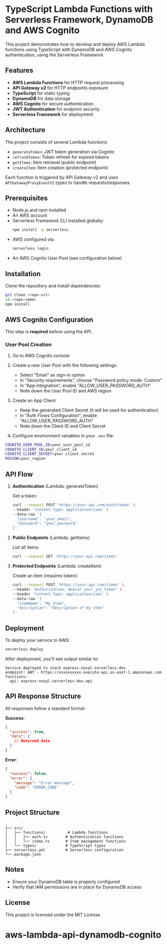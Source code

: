 # TypeScript Lambda Functions with Serverless Framework, DynamoDB and AWS Cognito

This project demonstrates how to develop and deploy AWS Lambda functions using TypeScript with DynamoDB and AWS Cognito authentication, using the Serverless Framework.

## Features

- **AWS Lambda Functions** for HTTP request processing
- **API Gateway v2** for HTTP endpoints exposure
- **TypeScript** for static typing
- **DynamoDB** for data storage
- **AWS Cognito** for secure authentication
- **JWT Authentication** for endpoint security
- **Serverless Framework** for deployment

## Architecture

The project consists of several Lambda functions:
- `generateToken`: JWT token generation via Cognito
- `refreshToken`: Token refresh for expired tokens
- `getItems`: Item retrieval (public endpoint)
- `createItem`: Item creation (protected endpoint)

Each function is triggered by API Gateway v2 and uses `APIGatewayProxyEventV2` types to handle requests/responses.

## Prerequisites

- Node.js and npm installed
- An AWS account
- Serverless Framework CLI installed globally:
  ```bash
  npm install -g serverless
  ```
- AWS configured via:
  ```bash
  serverless login
  ```
- An AWS Cognito User Pool (see configuration below)

## Installation

Clone the repository and install dependencies:

```bash
git clone <repo-url>
cd <repo-name>
npm install
```

## AWS Cognito Configuration

This step is **required** before using the API.

### User Pool Creation

1. Go to AWS Cognito console
2. Create a new User Pool with the following settings:
   - Select "Email" as sign-in option
   - In "Security requirements", choose "Password policy mode: Custom"
   - In "App integration", enable "ALLOW_USER_PASSWORD_AUTH"
   - Note down the User Pool ID and AWS region

3. Create an App Client:
   - Keep the generated Client Secret (it will be used for authentication)
   - In "Auth Flows Configuration", enable "ALLOW_USER_PASSWORD_AUTH"
   - Note down the Client ID and Client Secret

4. Configure environment variables in your `.env` file:

```bash
COGNITO_USER_POOL_ID=your_user_pool_id
COGNITO_CLIENT_ID=your_client_id
COGNITO_CLIENT_SECRET=your_client_secret
REGION=your_region
```

## API Flow

1. **Authentication** (Lambda: generateToken)
   
   Get a token:
   ```bash
   curl --request POST 'https://your-api.com/auth/token' \
   --header 'Content-Type: application/json' \
   --data-raw '{
     "username": "your_email",
     "password": "your_password"
   }'
   ```

2. **Public Endpoints** (Lambda: getItems)
   
   List all items:
   ```bash
   curl --request GET 'https://your-api.com/items'
   ```

3. **Protected Endpoints** (Lambda: createItem)

   Create an item (requires token):
   ```bash
   curl --request POST 'https://your-api.com/items' \
   --header 'Authorization: Bearer your_jwt_token' \
   --header 'Content-Type: application/json' \
   --data-raw '{
     "itemName": "My Item",
     "description": "Description of my item"
   }'
   ```

## Deployment

To deploy your service to AWS:

```bash
serverless deploy
```

After deployment, you'll see output similar to:

```
Service deployed to stack express-nosql-serverless-dev
endpoint: ANY - https://xxxxxxxxxx.execute-api.us-east-1.amazonaws.com
functions:
  api: express-nosql-serverless-dev-api
```

## API Response Structure

All responses follow a standard format:

**Success**:
```json
{
  "success": true,
  "data": {
    // Returned data
  }
}
```

**Error**:
```json
{
  "success": false,
  "error": {
    "message": "Error message",
    "code": "ERROR_CODE"
  }
}
```

## Project Structure

```
.
├── src/
│   ├── functions/          # Lambda functions
│   │   ├── auth.ts        # Authentication functions
│   │   └── items.ts       # Item management functions
│   └── types/             # TypeScript types
├── serverless.yml         # Serverless configuration
└── package.json
```

## Notes

- Ensure your DynamoDB table is properly configured
- Verify that IAM permissions are in place for DynamoDB access

## License

This project is licensed under the MIT License.
# aws-lambda-api-dynamodb-cognito
